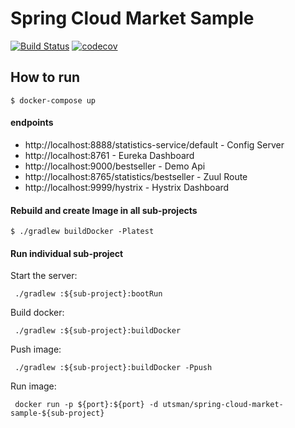 # Spring Cloud Market Sample

[![Build Status](https://travis-ci.org/utsman/spring-cloud-market-sample.svg?branch=master)](https://travis-ci.org/utsman/spring-cloud-market-sample)
[![codecov](https://codecov.io/gh/utsman/spring-cloud-market-sample/branch/master/graph/badge.svg)](https://codecov.io/gh/utsman/spring-cloud-market-sample)

## How to run

    $ docker-compose up
    
#### endpoints
    
- http://localhost:8888/statistics-service/default - Config Server
- http://localhost:8761 - Eureka Dashboard
- http://localhost:9000/bestseller - Demo Api
- http://localhost:8765/statistics/bestseller - Zuul Route    
- http://localhost:9999/hystrix - Hystrix Dashboard  
    
#### Rebuild and create Image in all sub-projects
    
    $ ./gradlew buildDocker -Platest
    
#### Run individual sub-project

Start the server:

     ./gradlew :${sub-project}:bootRun
     

Build docker:
     
     ./gradlew :${sub-project}:buildDocker
     
     
Push image:
     
     ./gradlew :${sub-project}:buildDocker -Ppush
     

Run image: 

     docker run -p ${port}:${port} -d utsman/spring-cloud-market-sample-${sub-project} 